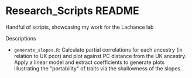 # Research_Scripts README
Handful of scripts, showcasing my work for the Lachance lab

Descriptions 
- `generate_slopes.R`: Calculate partial correlations for each ancestry (in relation to UK pcor) and plot against PC distance from the UK ancestry. Apply a linear model and extract coefficients to generate plots illustrating the "portability" of traits via the shallowness of the slopes. 
 
